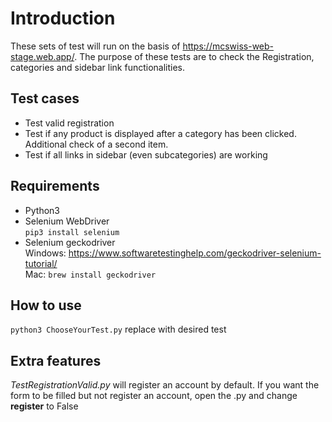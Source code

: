 # Introduction

These sets of test will run on the basis of https://mcswiss-web-stage.web.app/. 
The purpose of these tests are to check the Registration, categories and sidebar link functionalities.

## Test cases

- Test valid registration
- Test if any product is displayed after a category has been clicked. Additional check of a second item.
- Test if all links in sidebar (even subcategories) are working

## Requirements

- Python3
- Selenium WebDriver </br>
`pip3 install selenium`
- Selenium geckodriver </br>
Windows: https://www.softwaretestinghelp.com/geckodriver-selenium-tutorial/ </br>
Mac: `brew install geckodriver` 

## How to use

`python3 ChooseYourTest.py` replace with desired test

## Extra features

*TestRegistrationValid.py* will register an account by default. If you want the form to be filled but not register an account, open the .py and change **register** to False